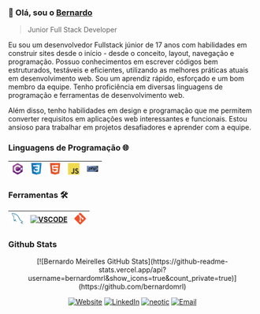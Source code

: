 ### 👋 Olá, sou o [Bernardo](https://bernardomrl.netlify.app)

> Junior Full Stack Developer

<div>
 <p>
Eu sou um desenvolvedor Fullstack júnior de 17 anos com habilidades em construir sites desde o início - desde o conceito, layout, navegação e programação. Possuo conhecimentos em escrever códigos bem estruturados, testáveis e eficientes, utilizando as melhores práticas atuais em desenvolvimento web. Sou um aprendiz rápido, esforçado e um bom membro da equipe. Tenho proficiência em diversas linguagens de programação e ferramentas de desenvolvimento web.

Além disso, tenho habilidades em design e programação que me permitem converter requisitos em aplicações web interessantes e funcionais. Estou ansioso para trabalhar em projetos desafiadores e aprender com a equipe.
</p>
</div>

### Linguagens de Programação 🌐

| [<img src="https://raw.githubusercontent.com/izumin5210/emojipack-for-devicon/master/png/csharp.png" alt="C#" width="24">](https://learn.microsoft.com/pt-br/dotnet/csharp/) | [<img src="https://raw.githubusercontent.com/izumin5210/emojipack-for-devicon/master/png/css3.png" alt="CSS3" width="24">](https://developer.mozilla.org/pt-BR/docs/Web/CSS) | [<img src="https://raw.githubusercontent.com/izumin5210/emojipack-for-devicon/master/png/html5.png" alt="HTML5" width="24">](https://developer.mozilla.org/pt-BR/docs/Web/HTML) | [<img src="https://raw.githubusercontent.com/izumin5210/emojipack-for-devicon/master/png/javascript.png" alt="JS" width="24">](https://developer.mozilla.org/pt-BR/docs/Web/JavaScript) | [<img src="https://raw.githubusercontent.com/izumin5210/emojipack-for-devicon/master/png/php.png" alt="PHP" width="24">](https://php.net) 
|---|---|---|---|---|
### Ferramentas 🛠️

| [<img src="https://raw.githubusercontent.com/izumin5210/emojipack-for-devicon/master/png/mysql.png" alt="MYSQL" width="24">](https://mysql.com) | [<img src="https://upload.wikimedia.org/wikipedia/commons/thumb/2/2d/Visual_Studio_Code_1.18_icon.svg/1200px-Visual_Studio_Code_1.18_icon.svg.png" alt="VSCODE" width="24">](https://code.visualstudio.com/) | [<img src="https://raw.githubusercontent.com/izumin5210/emojipack-for-devicon/master/png/git.png" alt="GIT" width="24">](https://git-scm.com/) 
|---|---|---|



### Github Stats
<div align="center">
[![Bernardo Meirelles GitHub Stats](https://github-readme-stats.vercel.app/api?username=bernardomrl&show_icons=true&count_private=true)](https://github.com/bernardomrl)
</div>

<p align="center">
<a href="https://bernardomrl.netlify.app" target="_blank"><img alt="Website" src="https://img.shields.io/badge/Website-bernardomrl.github.io-blue?style=flat&logo=google-chrome"></a>
<a href="https://www.linkedin.com/in/bernardoamrl/" target="_blank"><img alt="LinkedIn" src="https://img.shields.io/badge/LinkedIn-@bernardoamrl-blue?style=flat&logo=linkedin"></a>
<a href="codepen.io/neotic" target="_blank"><img alt="neotic" src="https://img.shields.io/badge/CodePen-NEOTIC-blue?style=flat&logo=codepen"></a>
<a href="mailto:bernardomrl@icloud.com"><img alt="Email" src="https://img.shields.io/badge/Email-bernardomrl@icloud.com-blue?style=flat"></a>
</p>
